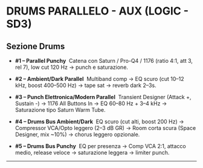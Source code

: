 # DRUMS PARALLELO - AUX (LOGIC - SD3)


## **Sezione Drums**

- **#1 – Parallel Punchy**
 Catena con Saturn / Pro-Q4 / 1176 (ratio 4:1, att 3, rel 7), low cut 120 Hz → punch e saturazione.

- **#2 – Ambient/Dark Parallel**
 Multiband comp → EQ scuro (cut 10–12 kHz, boost 400–500 Hz) → tape sat → reverb dark 2–3s.

- **#3 – Punch Elettronica/Modern Parallel**
 Transient Designer (Attack +, Sustain -) → 1176 All Buttons In → EQ 60–80 Hz + 3–4 kHz → Saturazione tipo Saturn Warm Tube.

- **#4 – Drums Bus Ambient/Dark**
 EQ scuro (cut alti, boost 200 Hz) → Compressor VCA/Opto leggero (2–3 dB GR) → Room corta scura (Space Designer, mix ~10%) → chorus leggero opzionale.

- **#5 – Drums Bus Punchy**
 EQ per presenza → Comp VCA 2:1, attacco medio, release veloce → saturazione leggera → limiter punch.

---